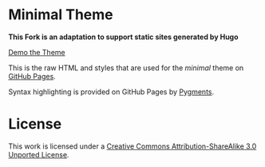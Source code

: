 # Minimal Theme

**This Fork is an adaptation to support static sites generated by Hugo**

[Demo the Theme](http://orderedlist.github.com/minimal/)

This is the raw HTML and styles that are used for the *minimal* theme on [GitHub Pages](http://pages.github.com/).

Syntax highlighting is provided on GitHub Pages by [Pygments](http://pygments.org).

# License

This work is licensed under a [Creative Commons Attribution-ShareAlike 3.0 Unported License](http://creativecommons.org/licenses/by-sa/3.0/).

